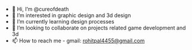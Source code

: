 - 👋 Hi, I’m @cureofdeath
- 👀 I’m interested in graphic design and 3d design
- 🌱 I’m currently learning design processes
- 💞️ I’m looking to collaborate on projects related game development and 3d
- 📫 How to reach me - gmail: rohitpal4455@gmail.com

<!---
cureofdeath/cureofdeath is a ✨ special ✨ repository because its `README.md` (this file) appears on your GitHub profile.
You can click the Preview link to take a look at your changes.
--->
